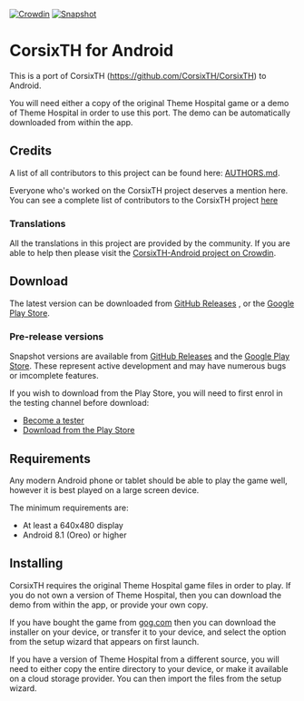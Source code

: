 [![Crowdin](https://d322cqt584bo4o.cloudfront.net/corsixth-for-android/localized.png)](https://crowdin.com/project/corsixth-for-android) [![Snapshot](https://github.com/alanwoolley/CorsixTH-Android/actions/workflows/build_and_sign.yml/badge.svg)](https://github.com/alanwoolley/CorsixTH-Android/actions/workflows/build_and_sign.yml)

# CorsixTH for Android

This is a port of CorsixTH (https://github.com/CorsixTH/CorsixTH) to Android.

You will need either a copy of the original Theme Hospital game or a demo of Theme Hospital in order to use this port. The demo can be automatically downloaded from within the app.

## Credits

A list of all contributors to this project can be found here: [AUTHORS.md](https://github.com/alanwoolley/CorsixTH-Android/blob/dev/Authors.md).

Everyone who's worked on the CorsixTH project deserves a mention here. You can see a complete list of contributors to the CorsixTH project [here](https://github.com/CorsixTH/CorsixTH/blob/master/LICENSE.txt)

### Translations

All the translations in this project are provided by the community. If you are able to help then please visit the [CorsixTH-Android project on Crowdin](https://crowdin.com/project/corsixth-for-android).

## Download

The latest version can be downloaded from [GitHub Releases](https://github.com/alanwoolley/CorsixTH-Android/releases) , or the [Google Play Store](https://play.google.com/store/apps/details?id=uk.co.armedpineapple.cth).

### Pre-release versions

Snapshot versions are available from [GitHub Releases](https://github.com/alanwoolley/CorsixTH-Android/releases) and the [Google Play Store](https://play.google.com/store/apps/details?id=uk.co.armedpineapple.cth). These represent active development and may have numerous bugs or imcomplete features.

If you wish to download from the Play Store, you will need to first enrol in the testing channel before download:

- [Become a tester](https://play.google.com/apps/testing/uk.co.armedpineapple.cth)
- [Download from the Play Store](https://play.google.com/store/apps/details?id=uk.co.armedpineapple.cth)

## Requirements

Any modern Android phone or tablet should be able to play the game well, however it is best played on a large screen device.

The minimum requirements are:
- At least a 640x480 display
- Android 8.1 (Oreo) or higher


## Installing

CorsixTH requires the original Theme Hospital game files in order to play. If you do not own a version of Theme Hospital, then you can download the demo from within the app, or provide your own copy.

If you have bought the game from [gog.com](https://www.gog.com/en/game/theme_hospital) then you can download the installer on your device, or transfer it to your device, and select the option from the setup wizard that appears on first launch.

If you have a version of Theme Hospital from a different source, you will need to either copy the entire directory to your device, or make it available on a cloud storage provider. You can then import the files from the setup wizard.


